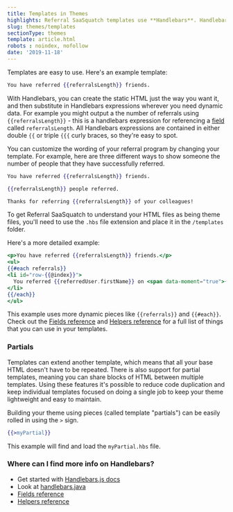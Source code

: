 ```yaml
---
title: Templates in Themes
highlights: Referral SaaSquatch templates use **Handlebars**. Handlebars let you include dynamic information, like the number of referrals someone has made, inside of your referral widget.
slug: themes/templates
sectionType: themes
template: article.html
robots : noindex, nofollow
date: '2019-11-18'
---
```


Templates are easy to use. Here's an example template:

```hbs
You have referred {{referralsLength}} friends.
```

With Handlebars, you can create the static HTML just the way you want it, and then substitute in Handlebars expressions wherever you need dynamic data. For example you might output a the number of referrals using `{{referralsLength}}` - this is a handlebars expression for referencing
a [field](/themes/fields) called `referralsLength`. All Handlebars expressions are contained in either double `{{` or triple `{{{` curly braces, so they're easy to spot.


You can customize the wording of your referral program by changing your template. For example, here are three different ways to show someone the number of people that they have successfully referred.

```hbs
You have referred {{referralsLength}} friends.
```
```hbs
{{referralsLength}} people referred.
```
```hbs
Thanks for referring {{referralsLength}} of your colleagues!
```

To get Referral SaaSquatch to understand your HTML files as being theme files, you'll need to use the `.hbs` file extension and place it in the `/templates` folder. 

Here's a more detailed example:

```hbs
<p>You have referred {{referralsLength}} friends.</p>
<ul>
{{#each referrals}}
<li id="row-{{@index}}">
  You referred {{referredUser.firstName}} on <span data-moment="true">{{dateReferred}}</span>
</li>
{{/each}}
</ul>
```

This example uses more dynamic pieces like `{{referrals}}` and `{{#each}}`. Check out the [Fields reference](/themes/fields) and [Helpers reference](/themes/helpers) for a full list of things that you can use in your templates.


### Partials


Templates can extend another template, which means that all your base HTML doesn't have to be repeated. There is also 
support for partial templates, meaning you can share blocks of HTML between multiple templates. Using these features it's possible to reduce code 
duplication and keep individual templates focused on doing a single job to keep your theme lightweight and easy to maintain.

Building your theme using pieces (called template "partials") can be easily rolled in using the `>` sign.

```hbs
{{>myPartial}}
```

This example will find and load the `myPartial.hbs` file.


### Where can I find more info on Handlebars?

 - Get started with [Handlebars.js docs](http://handlebarsjs.com/)
 - Look at [handlebars.java](https://github.com/jknack/handlebars.java)
 - [Fields reference](/themes/fields)
 - [Helpers reference](/themes/helpers)
